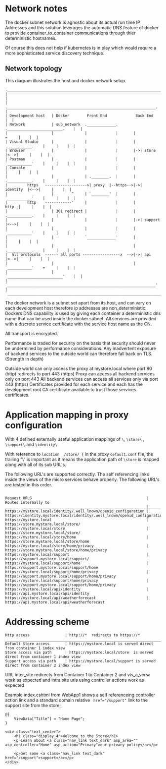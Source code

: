 # Network notes

The docker subnet network is agnostic about its actual run time IP Addresses and this 
solution leverages the automatic DNS feature of docker to provide 
container_to_container communications through thier deterministic hostnames.

Of course this does not help if kubernetes is in play which would require a more 
sophisticated service discovery technique.

## Network topology

This diagram illustrates the host and docker network setup.

```
.___________________________________________________________________________________________.
|                                                                                           |
|                    .___________________________________________________________________.  |
| Development host   | Docker        Front End             Back End                      |  |
| Network            | sub_network  ._____________.       ._________________________.    |  |
|                    |              |             |       |                   =     |    |  |
| Visual Studio      |              |             |       |  .___________.    |     |    |  |
| Browser            |              |             |       |->| store     |<-->|     |    |  |
| Postman            |              |             |       |  `___________'    |     |    |  |
| Console            |              |             |       |                   |     |    |  |
|                    |              | .________.  |       |  .___________.    |     |    |  |
|         https   ------------------->| proxy  |--https-->|->| identity  |<-->|     |    |  |
|                    |        ^     | `________'  |       |  `___________'    |     |    |  |
|         http    ------------'     |             |       |             http--|     |    |  |
|                    | 301 redirect |             |       |  .___________.    |     |    |  |
|                    |              |             |       |->| support   |<-->|     |    |  |
|                    |              |             |       |  `___________'    |     |    |  |
|                    |              `_____________'       |                   |     |    |  |
|                    |                                    |  .___________.    |     |    |  |
|  All protocols  ------ all ports -----------------x  -->|->| api       |<-->|     |    |  |
|                    |                                    |  `___________'    =     |    |  |
|                    |                                    `_________________________'    |  |
|                    `___________________________________________________________________'  |
`___________________________________________________________________________________________'
```

The docker network is a subnet set apart from its host, and can vary on each development host therefore ip addresses are non_deterministic.
Dockers DNS capability is used by giving each container a deterministic dns name that can be used inside the docker subnet.
All services are provided with a discrete service certificate with the service host name as the CN.

All transport is encrypted. 

Performance is traded for security on the basis that security should never be undermined by performance considerations.
Any inadvertent exposure of backend services to the outside world can therefore fall back on TLS. (Strength in depth)

Outside world can only access the proxy at mystore.local where port 80 (http) redirects to port 443 (https)
Proxy can access all backend services only on port 443
All backend services can access all services only via port 443 (https) 
Certificates provided for each service and each has the development root CA certificate available to trust those services certificates.

# Application mapping in proxy configuration

With 4 defined externally useful application mappings of ```\```, ```\store\``` , ```\support\``` and ```\identity\```

With reference to  ```location  /store/ {``` in the proxy ```default.conf``` file, the trailing "\\" is important as it means the application path of ```\store``` is mapped along with all of its sub URL's.


The following URL's are supported correctly. 
The self referencing links inside the views of the micro services behave properly.
The following URL's are tested in this order.

```

Request URLS                                                    | Routes internally to
________________________________________________________________|________________________________________________________________________
https://mystore.local/identity/.well_lnown/openid_configuration | https://identity.mystore.local/identity/.well_lnown/openid_configuration
https://mystore.local                                           | https://store.mystore.local/store/
https://mystore.local/store                                     | https://store.mystore.local/store/
https://mystore.local/store/home                                | https://store.mystore.local/store/home
https://mystore.local/store/home/privacy                        | https://store.mystore.local/store/home/privacy
https://mystore.local/support                                   | https://support.mystore.local/support/
https://mystore.local/support/home                              | https://support.mystore.local/support/home
https://mystore.local/support/home/privacy                      | https://support.mystore.local/support/home/privacy
https://mystore.local/support/home/privacy                      | https://support.mystore.local/support/home/privacy
https://mystore.local/api/identity                              | https://api.mystore.local/api/identity
https://mystore.local/api/weatherforecast                       | https://api.mystore.local/api/weatherforecast

```

# Addressing scheme 


```
Http access                | http://*  redirects to https://*
________________________________________________________________________________________________________________
Default Store access       | https://mystore.local is served direct from container 1 index view
Store access via path      | https://mystore.local/store  is served direct from container 1 index view
Support access via path    | https://mystore.local/support is served direct from container 2 index view
```

URL inter_site redirects from Container 1 to Container 2 and vis_a_versa work as expected and intra site urls using controller actions work as expected

Example index.cshtml from WebApp1 shows a self referenceing controller action link and a standard domain relative ``` href="/support"``` link to the support site from the store;

```
@{
    ViewData["Title"] = "Home Page";
}

<div class="text_center">
    <h1 class="display_4">Welcome to the Store</h1>
    <p>Learn about <a class="nav_link text_dark" asp_area="" asp_controller="Home" asp_action="Privacy">our privacy policy</a></p>

    <p>Get some <a class="nav_link text_dark" href="/support">support</a></p>
</div>
```

